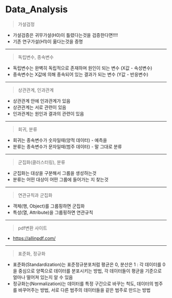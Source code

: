 # Data_Analysis

> 가설검정
* 가설검증은 귀무가설(H0)이 틀렸다는것을 검증한다면!!!! 
* 기존 연구가설(H1)이 옮다는것을 증명
---


> 독립변수, 종속변수
* 독립변수는 완벽히 독립적으로 존재하며 원인이 되는 변수 (X값 - 속성변수)
* 종속변수는 X값에 의해 종속되어 있는 결과가 되는 변수 (Y값 - 반응변수)
---

> 상관관계, 인과관계
* 상관관계 안에 인과관계가 있음
* 상관관계는 서로 관련이 있음
* 인과관계는 원인과 결과의 관련이 있음
---

> 회귀, 분류
* 회귀는 종속변수가 숫자일때(양적 데이터) - 예측을
* 분류는 종속변수가 문자일때(범주 데이터) - 말 그대로 분류
---

> 군집화(클러스터링), 분류
* 군집화는 대상을 구분해서 그룹을 생성하는것
* 분류는 어떤 대상이 어떤 그룹에 들어가는 지 찾는것
---

> 연관규칙과 군집화
* 객체(행, Object)를 그룹핑하면 군집화
* 특성(열, Attribute)을 그룹핑하면 연관규칙
---

> pdf변환 사이트
* https://allinpdf.com/
---

> 표준화, 정규화
* 표준화(Standardization)는 표준정규분포처럼 평균은 0, 분산은 1 : 각 데이터를 0을 중심으로 양쪽으로 데이터를 분포시키는 방법, 각 데이터들이 평균을 기준으로 얼마나 떨어져 있는지 알 수 있음
* 정규화는(Normalization)는 데이터를 특정 구간으로 바꾸는 척도, 데이터의 범주를 바꾸어주는 방법, 서로 다른 범주의 데이터들을 같은 범주로 만드는 방법
